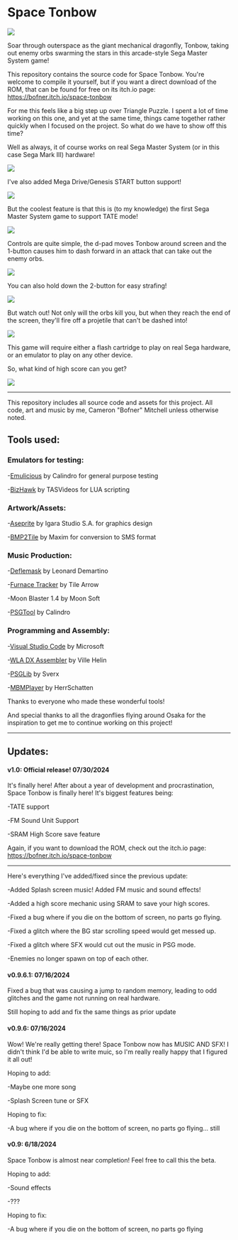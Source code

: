# Space Tonbow

![](https://github.com/Bofner/Space-Tonbow/blob/main/images/tite.gif)

Soar through outerspace as the giant mechanical dragonfly, Tonbow, taking out enemy orbs swarming the stars
in this arcade-style Sega Master System game! 

This repository contains the source code for Space Tonbow. 
You're welcome to compile it yourself, but if you want a direct download of the ROM, that can be found for free
on its itch.io page: https://bofner.itch.io/space-tonbow


For me this feels like a big step up over Triangle Puzzle. I spent a lot of time working on this one,
and yet at the same time, things came together rather quickly when I focused on the project. So what
do we have to show off this time?

Well as always, it of course works on real Sega Master System (or in this case Sega Mark III) hardware!

![](https://github.com/Bofner/Space-Tonbow/blob/main/images/realHardware.gif)

I've also added Mega Drive/Genesis START button support!

![](https://github.com/Bofner/Space-Tonbow/blob/main/images/realHardwareMD.gif)

But the coolest feature is that this is (to my knowledge) the first Sega Master System game to support TATE mode!

![](https://github.com/Bofner/Space-Tonbow/blob/main/images/realHardwareTATE.gif)

Controls are quite simple, the d-pad moves Tonbow around screen and the 1-button causes him to dash forward
in an attack that can take out the enemy orbs. 

![](https://github.com/Bofner/Space-Tonbow/blob/main/images/controls.gif)

You can also hold down the 2-button for easy strafing!

![](https://github.com/Bofner/Space-Tonbow/blob/main/images/strafe.gif)

But watch out! Not only will the orbs kill you, but when they reach the end of the screen, they'll fire off 
a projetile that can't be dashed into!

![](https://github.com/Bofner/Space-Tonbow/blob/main/images/backShot.gif)

This game will require either a flash cartridge to play on real Sega hardware, or an emulator to play on any other device. 

So, what kind of high score can you get?

![](https://github.com/Bofner/Space-Tonbow/blob/main/images/highScore.gif)
 
 
__________________________________________________________________________________________________

 
This repository includes all source code and assets for this project. All code, art and music by me, Cameron "Bofner" Mitchell unless otherwise noted. 
 
## Tools used:
 
### Emulators for testing:

-[Emulicious](https://emulicious.net/) by Calindro for general purpose testing

-[BizHawk](https://tasvideos.org/Bizhawk) by TASVideos for LUA scripting 
 
### Artwork/Assets:

-[Aseprite](https://www.aseprite.org/) by Igara Studio S.A. for graphics design

-[BMP2Tile](https://github.com/maxim-zhao/bmp2tile) by Maxim for conversion to SMS format

### Music Production:

-[Deflemask](https://www.deflemask.com/) by Leonard Demartino

-[Furnace Tracker](https://tildearrow.org/furnace/) by Tile Arrow

-Moon Blaster 1.4 by Moon Soft

-[PSGTool](https://www.smspower.org/forums/16925-PSGToolAVGMToPSGConvertor) by Calindro
 
### Programming and Assembly:

-[Visual Studio Code](https://code.visualstudio.com/) by Microsoft 

-[WLA DX Assembler](https://github.com/vhelin/wla-dx) by Ville Helin

-[PSGLib](https://github.com/sverx/PSGlib) by Sverx 

-[MBMPlayer](https://github.com/HerrSchatten/MBMPlay-SMS) by HerrSchatten
 
Thanks to everyone who made these wonderful tools!

And special thanks to all the dragonflies flying around Osaka for the inspiration to get me
to continue working on this project!
 
__________________________________________________________________________________________________
 
## Updates:

#### v1.0: Official release! 07/30/2024
It's finally here! After about a year of development and procrastination, Space Tonbow is finally here! It's biggest features being:

-TATE support

-FM Sound Unit Support

-SRAM High Score save feature

Again, if you want to download the ROM, check out the itch.io page: https://bofner.itch.io/space-tonbow

__________________________________________________________________________________________________

Here's everything I've added/fixed since the previous update: 

-Added Splash screen music! Added FM music and sound effects!

-Added a high score mechanic using SRAM to save your high scores. 

-Fixed a bug where if you die on the bottom of screen, no parts go flying.

-Fixed a glitch where the BG star scrolling speed would get messed up. 

-Fixed a glitch where SFX would cut out the music in PSG mode. 

-Enemies no longer spawn on top of each other.

#### v0.9.6.1: 07/16/2024
Fixed a bug that was causing a jump to random memory, leading to odd glitches and the game not 
running on real hardware. 

Still hoping to add and fix the same things as prior update

#### v0.9.6: 07/16/2024

Wow! We're really getting there! Space Tonbow now has MUSIC AND SFX! I didn't think I'd be able to
write muic, so I'm really really happy that I figured it all out!

Hoping to add:

-Maybe one more song

-Splash Screen tune or SFX

Hoping to fix:

-A bug where if you die on the bottom of screen, no parts go flying... still

#### v0.9: 6/18/2024

Space Tonbow is almost near completion! Feel free to call this the beta.

Hoping to add:

-Sound effects

-???

Hoping to fix:

-A bug where if you die on the bottom of screen, no parts go flying
